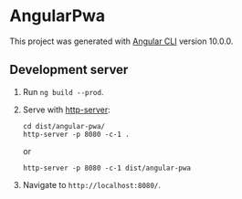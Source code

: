 # AngularPwa

This project was generated with [Angular CLI](https://github.com/angular/angular-cli) version 10.0.0.

## Development server

1. Run `ng build --prod`. 

1. Serve with [http-server](https://www.npmjs.com/package/http-server):

    ```
   cd dist/angular-pwa/
   http-server -p 8080 -c-1 .
   ```
    or

    ```
    http-server -p 8080 -c-1 dist/angular-pwa
    ```

1. Navigate to `http://localhost:8080/`.
